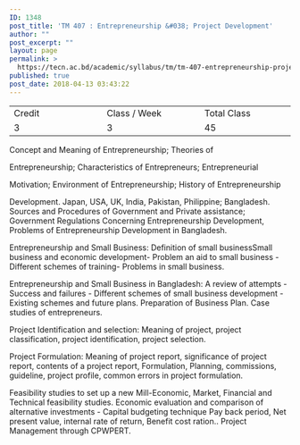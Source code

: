 ```yaml
---
ID: 1348
post_title: 'TM 407 : Entrepreneurship &#038; Project Development'
author: ""
post_excerpt: ""
layout: page
permalink: >
  https://tecn.ac.bd/academic/syllabus/tm/tm-407-entrepreneurship-project-development
published: true
post_date: 2018-04-13 03:43:22
---
```

<table width="625">
<tbody>
<tr>
<td width="205">Credit</td>
<td width="220">Class / Week</td>
<td width="201">Total Class</td>
</tr>
<tr>
<td width="205">3</td>
<td width="220">3</td>
<td width="201">45</td>
</tr>
</tbody>
</table>
Concept and Meaning of Entrepreneurship; Theories of

Entrepreneurship; Characteristics of Entrepreneurs; Entrepreneurial

Motivation; Environment of Entrepreneurship; History of Entrepreneurship

Development. Japan, USA, UK, India, Pakistan, Philippine; Bangladesh. Sources and Procedures of Government and Private assistance; Government Regulations Concerning Entrepreneurship Development, Problems of Entrepreneurship Development in Bangladesh.

Entrepreneurship and Small Business: Definition of small businessSmall business and economic development- Problem an aid to small business - Different schemes of training- Problems in small business.

Entrepreneurship and Small Business in Bangladesh: A review of attempts - Success and failures - Different schemes of small business development - Existing schemes and future plans. Preparation of Business Plan. Case studies of entrepreneurs.

Project Identification and selection: Meaning of project, project classification, project identification, project selection.

Project Formulation: Meaning of project report, significance of project report, contents of a project report, Formulation, Planning, commissions, guideline, project profile, common errors in project formulation.

Feasibility studies to set up a new Mill-Economic, Market, Financial and Technical feasibility studies. Economic evaluation and comparison of alternative investments - Capital budgeting technique Pay back period, Net present value, internal rate of return, Benefit cost ration.. Project Management through CPWPERT.